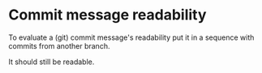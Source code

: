 # Commit message readability

To evaluate a (git) commit message's readability put it in a sequence with commits from another branch.

It should still be readable.
